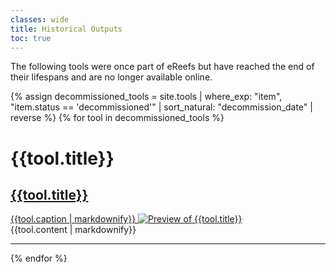 ```yaml
---
classes: wide
title: Historical Outputs
toc: true
---
```

The following tools were once part of eReefs but have reached the end of their lifespans and are no longer available online.

{% assign decommissioned_tools = site.tools | where_exp: "item", "item.status == 'decommissioned'" | sort_natural: "decommission_date" | reverse %}
{% for tool in decommissioned_tools %}
# {{tool.title}}
<div class="tile-and-content" markdown="0">
  <div class="tile {{tool.category}}">
    <a disabled  aria-disabled="true" href="" oclick="return false;" target="_window" title="{{tool.title}}">
      <i class="fas fa-{{tool.fa-icon}}"></i>
      <h2>{{tool.title}}</h2>
      {{tool.caption | markdownify}}
      <img alt="Preview of {{tool.title}}" src="{{tool.preview_image}}" />
    </a>
  </div>
  {{tool.content | markdownify}}
  <hr/>
</div>
{% endfor %}
